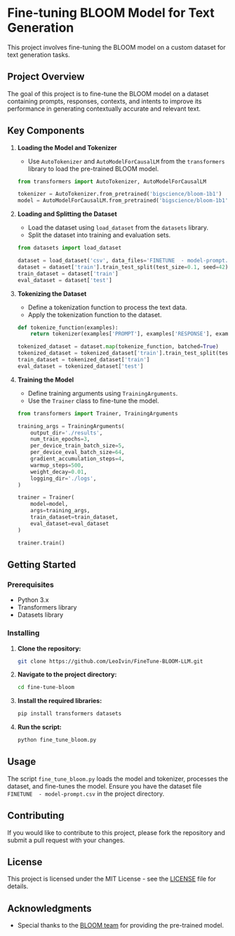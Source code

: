 # Fine-tuning BLOOM Model for Text Generation

This project involves fine-tuning the BLOOM model on a custom dataset for text generation tasks.

## Project Overview

The goal of this project is to fine-tune the BLOOM model on a dataset containing prompts, responses, contexts, and intents to improve its performance in generating contextually accurate and relevant text.

## Key Components

1. **Loading the Model and Tokenizer**
    - Use `AutoTokenizer` and `AutoModelForCausalLM` from the `transformers` library to load the pre-trained BLOOM model.

    ```python
    from transformers import AutoTokenizer, AutoModelForCausalLM

    tokenizer = AutoTokenizer.from_pretrained('bigscience/bloom-1b1')
    model = AutoModelForCausalLM.from_pretrained('bigscience/bloom-1b1')
    ```

2. **Loading and Splitting the Dataset**
    - Load the dataset using `load_dataset` from the `datasets` library.
    - Split the dataset into training and evaluation sets.

    ```python
    from datasets import load_dataset

    dataset = load_dataset('csv', data_files='FINETUNE  - model-prompt.csv')
    dataset = dataset['train'].train_test_split(test_size=0.1, seed=42)
    train_dataset = dataset['train']
    eval_dataset = dataset['test']
    ```

3. **Tokenizing the Dataset**
    - Define a tokenization function to process the text data.
    - Apply the tokenization function to the dataset.

    ```python
    def tokenize_function(examples):
        return tokenizer(examples['PROMPT'], examples['RESPONSE'], examples['CONTEXT'], examples['INTENT'], padding='max_length', truncation=True, max_length=512)

    tokenized_dataset = dataset.map(tokenize_function, batched=True)
    tokenized_dataset = tokenized_dataset['train'].train_test_split(test_size=0.1, seed=42)
    train_dataset = tokenized_dataset['train']
    eval_dataset = tokenized_dataset['test']
    ```

4. **Training the Model**
    - Define training arguments using `TrainingArguments`.
    - Use the `Trainer` class to fine-tune the model.

    ```python
    from transformers import Trainer, TrainingArguments

    training_args = TrainingArguments(
        output_dir='./results',
        num_train_epochs=3,
        per_device_train_batch_size=5,
        per_device_eval_batch_size=64,
        gradient_accumulation_steps=4, 
        warmup_steps=500,
        weight_decay=0.01,
        logging_dir='./logs',
    )

    trainer = Trainer(
        model=model,
        args=training_args,
        train_dataset=train_dataset,
        eval_dataset=eval_dataset
    )

    trainer.train()
    ```

## Getting Started

### Prerequisites

- Python 3.x
- Transformers library
- Datasets library

### Installing

1. **Clone the repository:**

    ```bash
    git clone https://github.com/LeoIvin/FineTune-BLOOM-LLM.git
    ```

2. **Navigate to the project directory:**

    ```bash
    cd fine-tune-bloom
    ```

3. **Install the required libraries:**

    ```bash
    pip install transformers datasets
    ```

4. **Run the script:**

    ```bash
    python fine_tune_bloom.py
    ```

## Usage

The script `fine_tune_bloom.py` loads the model and tokenizer, processes the dataset, and fine-tunes the model. Ensure you have the dataset file `FINETUNE  - model-prompt.csv` in the project directory.

## Contributing

If you would like to contribute to this project, please fork the repository and submit a pull request with your changes.

## License

This project is licensed under the MIT License - see the [LICENSE](LICENSE) file for details.

## Acknowledgments

- Special thanks to the [BLOOM team](https://huggingface.co/bigscience/bloom) for providing the pre-trained model.

